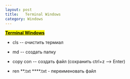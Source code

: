 ```yaml
---
layout: post
title:   Terminal Windows
category: Windows
---
```


<u><mark>**Terminal Windows**</mark></u>

- cls -- очистить термиал

- md -- создать папку

- copy con -- создать файл (сохранить ctrl+z --> Enter)

- ren **.txt ****.txt - переименовать файл
